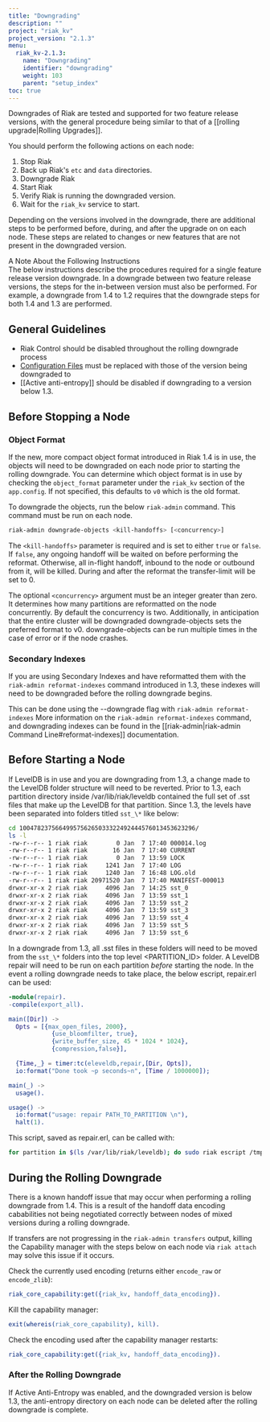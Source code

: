 ```yaml
---
title: "Downgrading"
description: ""
project: "riak_kv"
project_version: "2.1.3"
menu:
  riak_kv-2.1.3:
    name: "Downgrading"
    identifier: "downgrading"
    weight: 103
    parent: "setup_index"
toc: true
---
```


Downgrades of Riak are tested and supported for two feature release
versions, with the general procedure being similar to that of a
[[rolling upgrade|Rolling Upgrades]].

You should perform the following actions on each node:

1.  Stop Riak
2.  Back up Riak's `etc` and `data` directories.
3.  Downgrade Riak
4.  Start Riak
5.  Verify Riak is running the downgraded version.
6.  Wait for the `riak_kv` service to start.

Depending on the versions involved in the downgrade, there are
additional steps to be performed before, during, and after the upgrade
on on each node.  These steps are related to changes or new features
that are not present in the downgraded version.

<div class="note">
<div class="title">A Note About the Following Instructions</div>
The below instructions describe the procedures required for a single
feature release version downgrade. In a downgrade between two feature
release versions, the steps for the in-between version must also be
performed. For example, a downgrade from 1.4 to 1.2 requires that the
downgrade steps for both 1.4 and 1.3 are performed.  </div>

## General Guidelines

* Riak Control should be disabled throughout the rolling downgrade
  process
* [Configuration Files](/riak/kv/2.1.3/configuring/reference) must be replaced with those of the version
  being downgraded to
* [[Active anti-entropy]] should be disabled if downgrading to a version
  below 1.3.

## Before Stopping a Node

### Object Format

If the new, more compact object format introduced in Riak 1.4 is in use,
the objects will need to be downgraded on each node prior to starting
the rolling downgrade. You can determine which object format is in use
by checking the `object_format` parameter under the `riak_kv` section of
the `app.config`. If not specified, this defaults to `v0` which is the
old format.

To downgrade the objects, run the below `riak-admin` command. This
command must be run on each node.

```bash
riak-admin downgrade-objects <kill-handoffs> [<concurrency>]
```

The `<kill-handoffs>` parameter is required and is set to either `true`
or `false`. If `false`, any ongoing handoff will be waited on before
performing the reformat. Otherwise, all in-flight handoff, inbound to
the node or outbound from it, will be killed. During and after the
reformat the transfer-limit will be set to 0.

The optional `<concurrency>` argument must be an integer greater than
zero. It determines how many partitions are reformatted on the node
concurrently. By default the concurrency is two. Additionally, in
anticipation that the entire cluster will be downgraded
downgrade-objects sets the preferred format to v0. downgrade-objects can
be run multiple times in the case of error or if the node crashes.

### Secondary Indexes

If you are using Secondary Indexes and have reformatted them with the
`riak-admin reformat-indexes` command introduced in 1.3, these indexes
will need to be downgraded before the rolling downgrade begins.

This can be done using the --downgrade flag with `riak-admin
reformat-indexes` More information on the `riak-admin reformat-indexes`
command, and downgrading indexes can be found in the
[[riak-admin|riak-admin Command Line#reformat-indexes]] documentation.

## Before Starting a Node

If LevelDB is in use and you are downgrading from 1.3, a change made to
the LevelDB folder structure will need to be reverted. Prior to 1.3,
each partition directory inside /var/lib/riak/leveldb contained the full
set of .sst files that make up the LevelDB for that partition. Since
1.3, the levels have been separated into folders titled `sst_\*` like
below:

```bash
cd 1004782375664995756265033322492444576013453623296/
ls -l
-rw-r--r-- 1 riak riak        0 Jan  7 17:40 000014.log
-rw-r--r-- 1 riak riak       16 Jan  7 17:40 CURRENT
-rw-r--r-- 1 riak riak        0 Jan  7 13:59 LOCK
-rw-r--r-- 1 riak riak     1241 Jan  7 17:40 LOG
-rw-r--r-- 1 riak riak     1240 Jan  7 16:48 LOG.old
-rw-r--r-- 1 riak riak 20971520 Jan  7 17:40 MANIFEST-000013
drwxr-xr-x 2 riak riak     4096 Jan  7 14:25 sst_0
drwxr-xr-x 2 riak riak     4096 Jan  7 13:59 sst_1
drwxr-xr-x 2 riak riak     4096 Jan  7 13:59 sst_2
drwxr-xr-x 2 riak riak     4096 Jan  7 13:59 sst_3
drwxr-xr-x 2 riak riak     4096 Jan  7 13:59 sst_4
drwxr-xr-x 2 riak riak     4096 Jan  7 13:59 sst_5
drwxr-xr-x 2 riak riak     4096 Jan  7 13:59 sst_6
```

In a downgrade from 1.3, all .sst files in these folders will need to be
moved from the `sst_\*` folders into the top level <PARTITION_ID>
folder. A LevelDB repair will need to be run on each partition *before*
starting the node. In the event a rolling downgrade needs to take place,
the below escript, repair.erl can be used:

```erlang
-module(repair).
-compile(export_all).

main([Dir]) ->
  Opts = [{max_open_files, 2000},
            {use_bloomfilter, true},
            {write_buffer_size, 45 * 1024 * 1024},
            {compression,false}],

  {Time,_} = timer:tc(eleveldb,repair,[Dir, Opts]),
  io:format("Done took ~p seconds~n", [Time / 1000000]);

main(_) ->
  usage().

usage() ->
  io:format("usage: repair PATH_TO_PARTITION \n"),
  halt(1).
```

This script, saved as repair.erl, can be called with:

```bash
for partition in $(ls /var/lib/riak/leveldb); do sudo riak escript /tmp/repair.erl /var/lib/riak/leveldb/$partition; done
```

## During the Rolling Downgrade

There is a known handoff issue that may occur when performing a rolling
downgrade from 1.4. This is a result of the handoff data encoding
cababilities not being negotiated correctly between nodes of mixed
versions during a rolling downgrade.

If transfers are not progressing in the `riak-admin transfers` output,
killing the Capability manager with the steps below on each node via
`riak attach` may solve this issue if it occurs.

Check the currently used encoding (returns either `encode_raw` or
`encode_zlib`):

```erlang
riak_core_capability:get({riak_kv, handoff_data_encoding}).
```

Kill the capability manager:

```erlang
exit(whereis(riak_core_capability), kill).
```

Check the encoding used after the capability manager restarts:

```erlang
riak_core_capability:get({riak_kv, handoff_data_encoding}).
```

### After the Rolling Downgrade

If Active Anti-Entropy was enabled, and the downgraded version is below
1.3, the anti-entropy directory on each node can be deleted after the
rolling downgrade is complete.
